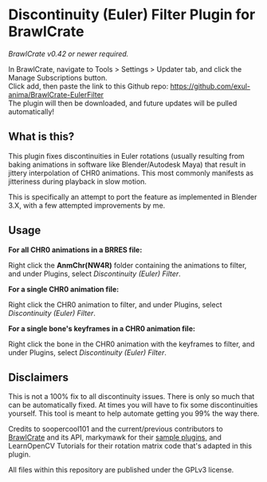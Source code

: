# Discontinuity (Euler) Filter Plugin for BrawlCrate
*BrawlCrate v0.42 or newer required.*  

In BrawlCrate, navigate to Tools > Settings > Updater tab, and click the Manage Subscriptions button.  
Click add, then paste the link to this Github repo: https://github.com/exul-anima/BrawlCrate-EulerFilter  
The plugin will then be downloaded, and future updates will be pulled automatically!

## What is this?

This plugin fixes discontinuities in Euler rotations (usually resulting from baking animations in software like Blender/Autodesk Maya) that result in jittery interpolation of CHR0 animations. This most commonly manifests as jitteriness during playback in slow motion.

This is specifically an attempt to port the feature as implemented in Blender 3.X, with a few attempted improvements by me.

## Usage

**For all CHR0 animations in a BRRES file:**

Right click the **AnmChr(NW4R)** folder containing the animations to filter, and under Plugins, select *Discontinuity (Euler) Filter*.

**For a single CHR0 animation file:**

Right click the CHR0 animation to filter, and under Plugins, select *Discontinuity (Euler) Filter*.

**For a single bone's keyframes in a CHR0 animation file:**

Right click the bone in the CHR0 animation with the keyframes to filter, and under Plugins, select *Discontinuity (Euler) Filter*.

## Disclaimers

This is not a 100% fix to all discontinuity issues. There is only so much that can be automatically fixed. At times you will have to fix some discontinuities yourself. This tool is meant to help automate getting you 99% the way there.

Credits to soopercool101 and the current/previous contributors to [BrawlCrate](https://github.com/soopercool101/BrawlCrate) and its API, markymawk for their [sample plugins](https://github.com/markymawk/BrawlCratePlugins), and LearnOpenCV Tutorials for their rotation matrix code that's adapted in this plugin.

All files within this repository are published under the GPLv3 license.
